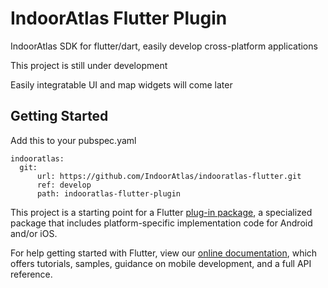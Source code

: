 # IndoorAtlas Flutter Plugin

IndoorAtlas SDK for flutter/dart, easily develop cross-platform applications

This project is still under development

Easily integratable UI and map widgets will come later

## Getting Started

Add this to your pubspec.yaml
```
indooratlas:
  git:
      url: https://github.com/IndoorAtlas/indooratlas-flutter.git
      ref: develop
      path: indooratlas-flutter-plugin
```

This project is a starting point for a Flutter
[plug-in package](https://flutter.dev/developing-packages/),
a specialized package that includes platform-specific implementation code for
Android and/or iOS.

For help getting started with Flutter, view our
[online documentation](https://flutter.dev/docs), which offers tutorials,
samples, guidance on mobile development, and a full API reference.

